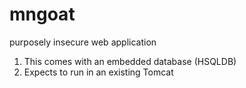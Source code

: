# mngoat
purposely insecure web application

1) This comes with an embedded database (HSQLDB)
2) Expects to run in an existing Tomcat
